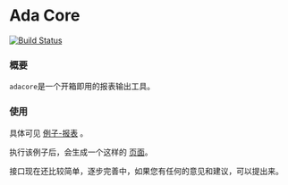 # Ada Core
[![Build Status](https://travis-ci.org/zhs007/adacore.svg?branch=master)](https://travis-ci.org/zhs007/adacore)

### 概要

``adacore``是一个开箱即用的报表输出工具。  

### 使用

具体可见 [例子-报表](https://github.com/zhs007/adacore/blob/master/samples/report/main.go) 。

执行该例子后，会生成一个这样的 [页面](https://ada.heyalgo.io/c82NbzgT2DELRjcu+q356XrDp+_ePWs3X2NVhg_DBdE.html)。

接口现在还比较简单，逐步完善中，如果您有任何的意见和建议，可以提出来。